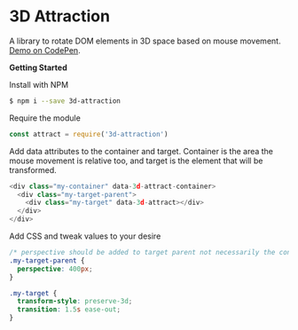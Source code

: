 # 3D Attraction

A library to rotate DOM elements in 3D space based on mouse movement. [Demo on CodePen](https://codepen.io/chambaz/pen/EygZMw).

**Getting Started**

Install with NPM

```bash
$ npm i --save 3d-attraction
```

Require the module

```javascript
const attract = require('3d-attraction')
```

Add data attributes to the container and target. Container is the area the mouse movement is relative too, and target is the element that will be transformed.

```javascript
<div class="my-container" data-3d-attract-container>
  <div class="my-target-parent">
    <div class="my-target" data-3d-attract></div>
  </div>
</div>
```

Add CSS and tweak values to your desire

```css
/* perspective should be added to target parent not necessarily the container */
.my-target-parent {
  perspective: 400px;
}

.my-target {
  transform-style: preserve-3d;
  transition: 1.5s ease-out;
}
```